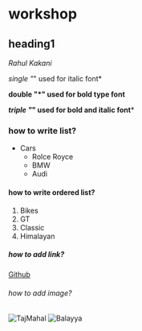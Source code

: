 # workshop
## heading1
*Rahul Kakani*

*single "*" used for italic font*

**double "*" used for bold type font**

***triple "*" used for bold and italic font***

### how to write list?
* Cars
  * Rolce Royce
  * BMW
  * Audi
#### how to write ordered list?

1. Bikes
  1. GT
  2. Classic
  3. Himalayan
  
##### how to add link?
[Github](https://www.google.com/search?channel=fs&client=ubuntu&q=github.com)

###### how to add image?
![TajMahal](https://images.unsplash.com/photo-1587135941948-670b381f08ce?ixlib=rb-1.2.1&ixid=MnwxMjA3fDB8MHxzZWFyY2h8M3x8dGFqJTIwbWFoYWx8ZW58MHx8MHx8&w=1000&q=80)
![Balayya](https://static.toiimg.com/photo/msid-69295717/69295717.jpg?96996)
  

